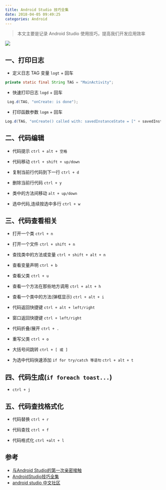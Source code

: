 ```yaml
---
title: Android Studio 技巧全集
date: 2018-04-05 09:49:25
categories: Android
---
```


>本文主要是记录 Android Studio 使用技巧，提高我们开发应用效率

<img class="nofancybox" src="http://images.jessechiu.com/android-studio.png">

## 一、打印日志
- 定义日志 TAG 变量
`logt` + 回车
```java
private static final String TAG = "MainActivity";
```

- 快速打印日志
`logd` + 回车
```java
 Log.d(TAG, "onCreate: is done");
```

- 打印函数参数
`logm` + 回车
```java
Log.d(TAG, "onCreate() called with: savedInstanceState = [" + savedInstanceState + "]");
```

## 二、代码编辑
- 代码提示
`ctrl + alt + 空格`

- 代码移动
`ctrl + shift + up/down`

- 复制当前行代码到下一行
`ctrl + d`

- 删除当前行代码
`ctrl + y`

- 类中的方法间移动
`alt + up/down`

- 选中代码,连续按选中多行
`ctrl + w`


## 三、代码查看相关

- 打开一个类
`ctrl + n`

- 打开一个文件
`ctrl + shift + n`

- 查找类中的方法或变量
`ctrl + shift + alt + n`

- 查看变量声明
`ctrl + b`

- 查看父类
`ctrl + u`

- 查看一个方法在那些地方调用
`ctrl + alt + h`

- 查看一个类中的方法(弹框显示)
`ctrl + alt + i`

- 代码返回快捷键
`ctrl + alt + left/right`

- 窗口返回快捷键
`ctrl + left/right`

- 代码折叠/展开
`ctrl + .`

- 重写父类
`ctrl + o`

- 大括号间跳转
`ctrl + [ 或 ]`

- 为选中代码快速添加 `if for try/catch 等语句`
`ctrl + alt + t`


## 四、代码生成(`if foreach toast...`)
- `ctrl + j`


## 五、代码查找格式化

- 代码替换
`ctrl + r`

- 代码查找
`ctrl + f`

- 代码格式化
`ctrl +alt + l`


## 参考
- [与Android Studio的第一次亲密接触](https://www.imooc.com/learn/206)
- [AndroidStudio技巧全集](https://www.imooc.com/learn/650)
- [android studio 中文社区](http://www.android-studio.org/)
